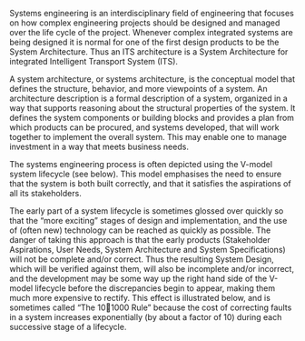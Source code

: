 Systems engineering is an interdisciplinary field of engineering that focuses on how complex engineering projects should be designed and managed over the life cycle of the project. Whenever complex integrated systems are being designed it is normal for one of the first design products to be the System Architecture. Thus an ITS architecture is a System Architecture for integrated Intelligent Transport System (ITS).

A system architecture, or systems architecture, is the conceptual model that defines the structure, behavior, and more viewpoints of a system. An architecture description is a formal description of a system, organized in a way that supports reasoning about the structural properties of the system. It defines the system components or building blocks and provides a plan from which products can be procured, and systems developed, that will work together to implement the overall system. This may enable one to manage investment in a way that meets business needs.

The systems engineering process is often depicted using the V-model system lifecycle (see below). This model emphasises the need to ensure that the system is both built correctly, and that it satisfies the aspirations of all its stakeholders.

The early part of a system lifecycle is sometimes glossed over quickly so that the “more exciting” stages of design and implementation, and the use of (often new) technology can be reached as quickly as possible. The danger of taking this approach is that the early products (Stakeholder Aspirations, User Needs, System Architecture and System Specifications) will not be complete and/or correct. Thus the resulting System Design, which will be verified against them, will also be incomplete and/or incorrect, and the development may be some way up the right hand side of the V-model lifecycle before the discrepancies begin to appear, making them much more expensive to rectify. This effect is illustrated below, and is sometimes called “The 10:100:1000 Rule” because the cost of correcting faults in a system increases exponentially (by about a factor of 10) during each successive stage of a lifecycle.